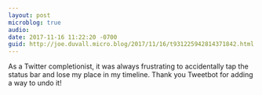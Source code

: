 ```yaml
---
layout: post
microblog: true
audio: 
date: 2017-11-16 11:22:20 -0700
guid: http://joe.duvall.micro.blog/2017/11/16/t931225942814371842.html
---
```

As a Twitter completionist, it was always frustrating to accidentally tap the status bar and lose my place in my timeline. Thank you Tweetbot for adding a way to undo it! 

